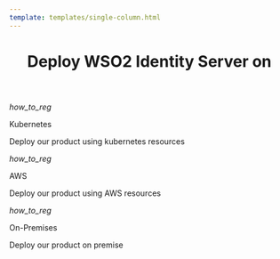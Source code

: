 ```yaml
---
template: templates/single-column.html
---
```


<link href="https://fonts.googleapis.com/icon?family=Material+Icons" rel="stylesheet" />

<div>
    <header>
        <h1>Deploy WSO2 Identity Server on</h1>
    </header>
    <div>
        <div class="content"> 
            <!-- begin card -->
            <div class="card" onclick="location.href='../../deploy/choose-your-model';">
	              <div class="line"></div>
         	      <div class="icon">
		                 <i class="material-icons md-36">how_to_reg</i>
	              </div>
                <div class="card-content" >
              	    <p class="title">Kubernetes</p>
              			<a href="http://www.google.com"></a>
              			<p class="hint">Deploy our product using kubernetes resources</p>
                </div>
            </div>
            <!-- end card -->
            <!-- begin card -->
            <div class="card" onclick="location.href='learn/logging-in-to-your-application-via-identity-server-using-facebook-credentials';">
                <div class="line"></div>
                <div class="icon">
                    <i class="material-icons md-36">how_to_reg</i>
                </div>
                <div class="card-content">
                    <p class="title">AWS</p>
                    <p class="hint">Deploy our product using AWS resources</p>
                </div>
            </div>
            <!-- end card -->
            <!-- begin card -->
            <div class="card" onclick="location.href='learn/adaptive-authentication/';">
                <div class="line"></div>
                <div class="icon">
                    <i class="material-icons md-36">how_to_reg</i>
                </div>
                <div class="card-content">
                    <p class="title">On-Premises</p>
                    <p class="hint">Deploy our product on premise</p>
                </div>
            </div>
</div>  

	

